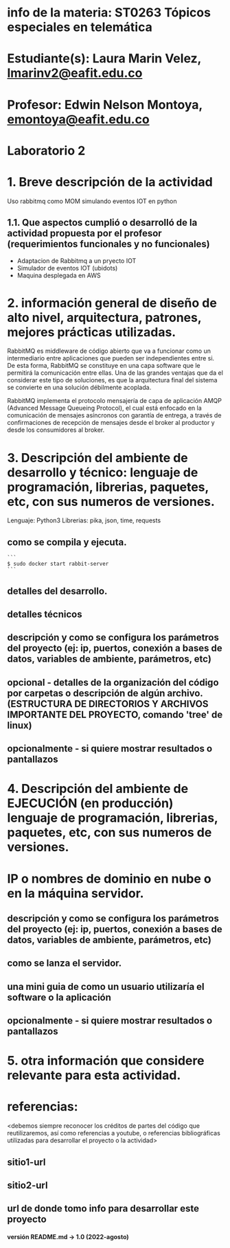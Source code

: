 # info de la materia: ST0263 Tópicos especiales en telemática
# Estudiante(s): Laura Marin Velez, lmarinv2@eafit.edu.co
#
# Profesor: Edwin Nelson Montoya, emontoya@eafit.edu.co
#
#
# Laboratorio 2
#
# 1. Breve descripción de la actividad
Uso rabbitmq como MOM simulando eventos IOT en python 
<texto descriptivo>
## 1.1. Que aspectos cumplió o desarrolló de la actividad propuesta por el profesor (requerimientos funcionales y no funcionales)
* Adaptacion de Rabbitmq a un pryecto IOT
* Simulador de eventos IOT (ubidots)
* Maquina desplegada en AWS

# 2. información general de diseño de alto nivel, arquitectura, patrones, mejores prácticas utilizadas.

RabbitMQ es middleware de código abierto que va a funcionar como un intermediario entre aplicaciones
que pueden ser independientes entre si. De esta forma, RabbitMQ se constituye en una capa software
que le permitirá la comunicación entre ellas. Una de las grandes ventajas que da el considerar este tipo
de soluciones, es que la arquitectura final del sistema se convierte en una solución débilmente acoplada.

RabbitMQ implementa el protocolo mensajería de capa de aplicación AMQP (Advanced Message Queueing Protocol), el cual está enfocado en la comunicación de mensajes asíncronos con garantía de entrega, a través de confirmaciones de recepción de mensajes desde el broker al productor y desde los consumidores al broker.


# 3. Descripción del ambiente de desarrollo y técnico: lenguaje de programación, librerias, paquetes, etc, con sus numeros de versiones.

Lenguaje: Python3
Librerias: pika, json, time, requests

## como se compila y ejecuta.
    ``` 
    $ sudo docker start rabbit-server
    ```
## detalles del desarrollo.
## detalles técnicos
## descripción y como se configura los parámetros del proyecto (ej: ip, puertos, conexión a bases de datos, variables de ambiente, parámetros, etc)
## opcional - detalles de la organización del código por carpetas o descripción de algún archivo. (ESTRUCTURA DE DIRECTORIOS Y ARCHIVOS IMPORTANTE DEL PROYECTO, comando 'tree' de linux)
## 
## opcionalmente - si quiere mostrar resultados o pantallazos 

# 4. Descripción del ambiente de EJECUCIÓN (en producción) lenguaje de programación, librerias, paquetes, etc, con sus numeros de versiones.

# IP o nombres de dominio en nube o en la máquina servidor.

## descripción y como se configura los parámetros del proyecto (ej: ip, puertos, conexión a bases de datos, variables de ambiente, parámetros, etc)

## como se lanza el servidor.

## una mini guia de como un usuario utilizaría el software o la aplicación

## opcionalmente - si quiere mostrar resultados o pantallazos 

# 5. otra información que considere relevante para esta actividad.

# referencias:
<debemos siempre reconocer los créditos de partes del código que reutilizaremos, así como referencias a youtube, o referencias bibliográficas utilizadas para desarrollar el proyecto o la actividad>
## sitio1-url 
## sitio2-url
## url de donde tomo info para desarrollar este proyecto

#### versión README.md -> 1.0 (2022-agosto)
